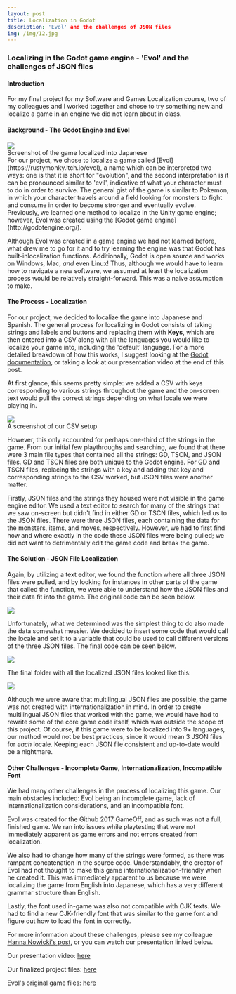 ```yaml
---
layout: post
title: Localization in Godot
description: 'Evol' and the challenges of JSON files
img: /img/12.jpg
---
```




### Localizing in the Godot game engine - 'Evol' and the challenges of JSON files


#### Introduction


For my final project for my Software and Games Localization course, two of my colleagues and I worked together and chose to try something new and localize a game in an engine we did not learn about in class.
 

#### Background - The Godot Engine and Evol


<div class="img_row">
  <img class="col three" src="/img/godot_01.png">
</div>
<div class="col three caption">
Screenshot of the game localized into Japanese
</div>
For our project, we chose to localize a game called [Evol](https://rustymonky.itch.io/evol), a name which can be interpreted two ways: one is that it is short for "evolution", and the second interpretation is it can be pronounced similar to 'evil', indicative of what your character must to do in order to survive. The general gist of the game is similar to Pokemon, in which your character travels around a field looking for monsters to fight and consume in order to become stronger and eventually evolve. Previously, we learned one method to localize in the Unity game engine; however, Evol was created using the [Godot game engine](http://godotengine.org/).

Although Evol was created in a game engine we had not learned before, what drew me to go for it and to try learning the engine was that Godot has built-inlocalization functions. Additionally, Godot is open source and works on Windows, Mac, *and* even Linux! Thus, although we would have to learn how to navigate a new software, we assumed at least the localization process would be relatively straight-forward. This was a naive assumption to make.
 
#### The Process - Localization
For our project, we decided to localize the game into Japanese and Spanish. The general process for localizing in Godot consists of taking strings and labels and buttons and replacing them with **Keys**, which are then entered into a CSV along with all the languages you would like to localize your game into, including the 'default' language. For a more detailed breakdown of how this works, I suggest looking at the [Godot documentation](https://docs.godotengine.org/en/3.0/tutorials/i18n/internationalizing_games.html), or taking a look at our presentation video at the end of this post.

At first glance, this seems pretty simple: we added a CSV with keys corresponding to various strings throughout the game and the on-screen text would pull the correct strings depending on what locale we were playing in.

<div class="img_row">
  <img class="col three" src="/img/godot_02.png">
</div>
<div class = "col three caption">
A screenshot of our CSV setup
</div>

However, this only accounted for perhaps one-third of the strings in the game. From our initial few playthroughs and searching, we found that there were 3 main file types that contained all the strings: GD, TSCN, and JSON files. GD and TSCN files are both unique to the Godot engine. For GD and TSCN files, replacing the strings with a key and adding that key and corresponding strings to the CSV worked, but JSON files were another matter.

Firstly, JSON files and the strings they housed were not visible in the game engine editor. We used a text editor to search for many of the strings that we saw on-screen but didn't find in either GD or TSCN files, which led us to the JSON files. There were three JSON files, each containing the data for the monsters, items, and moves, respectively. However, we had to first find how and where exactly in the code these JSON files were being pulled; we did not want to detrimentally edit the game code and break the game.
 
#### The Solution - JSON File Localization

Again, by utilizing a text editor, we found the function where all three JSON files were pulled, and by looking for instances in other parts of the game that called the function, we were able to understand how the JSON files and their data fit into the game. The original code can be seen below.

<div class="img_row">
  <img class="col three" src="/img/godot_03.png">
</div>

Unfortunately, what we determined was the simplest thing to do also made the data somewhat messier. We decided to insert some code that would call the locale and set it to a variable that could be used to call different versions of the three JSON files. The final code can be seen below.

<div class="img_row">
  <img class="col three" src="/img/godot_04.png">
</div>

The final folder with all the localized JSON files looked like this:

<div class="img_row">
  <img class="col three" src="/img/godot_05.png">
</div>

Although we were aware that multilingual JSON files are possible, the game was not created with internationalization in mind. In order to create multilingual JSON files that worked with the game, we would have had to rewrite some of the core game code itself, which was outside the scope of this project. Of course, if this game were to be localized into 9+ languages, our method would not be best practices, since it would mean 3 JSON files for *each* locale. Keeping each JSON file consistent and up-to-date would be a nightmare.
 
#### Other Challenges - Incomplete Game, Internationalization, Incompatible Font

We had many other challenges in the process of localizing this game. Our main obstacles included: Evol being an incomplete game, lack of internationalization considerations, and an incompatible font.

Evol was created for the Github 2017 GameOff, and as such was not a full, finished game. We ran into issues while playtesting that were not immediately apparent as game errors and not errors created from localization.

We also had to change how many of the strings were formed, as there was rampant concatenation in the source code. Understandably, the creator of Evol had not thought to make this game internationalization-friendly when he created it. This was immediately apparent to us because we were localizing the game from English into Japanese, which has a very different grammar structure than English.

Lastly, the font used in-game was also not compatible with CJK texts. We had to find a new CJK-friendly font that was similar to the game font and figure out how to load the font in correctly.

For more information about these challenges, please see my colleague [Hanna Nowicki's post](https://sites.miis.edu/hnowicki/2018/12/12/game-localization-in-godot/), or you can watch our presentation linked below.
 
Our presentation video: [here](https://drive.google.com/file/d/1gVtlONpEEFVIKs4OwzXFYvkY-QHGEQeI/view?usp=sharing)

Our finalized project files: [here](https://drive.google.com/open?id=140iWacdczgqKfvckQXuixx-TTd4fOuBs)

Evol's original game files: [here](https://github.com/RustyMonky/Evol)

